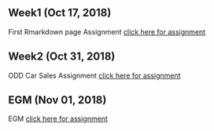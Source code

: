 ## Week1 (Oct 17, 2018)
First Rmarkdown page Assignment [click here for assignment](Assignment1.html)

## Week2  (Oct 31, 2018)
ODD Car Sales Assignment [click here for assignment](Week2/Odd_Retail_Sales_2017_08.html)

## EGM  (Nov 01, 2018)
EGM [click here for assignment](EGM/Gokce_Omer_Kadir.html)
